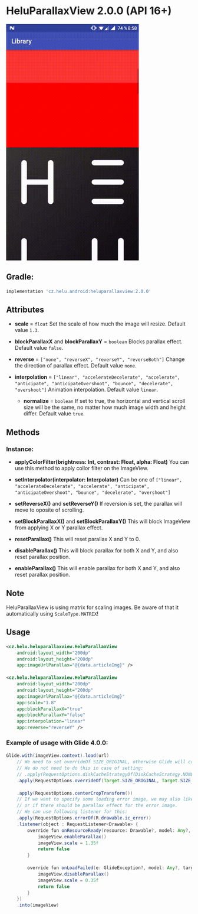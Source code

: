 # HeluParallaxView 2.0.0 (API 16+)
![Alt text](./extras/HeluParallaxView.gif?raw=true "HeluParallaxView")


## Gradle:
```groovy
implementation 'cz.helu.android:heluparallaxview:2.0.0'
```


## Attributes
  
  * **scale**  = ``float``
  Set the scale of how much the image will resize. Default value ``1.3``.
  
* **blockParallaxX** and **blockParallaxY**  = ``boolean``
  Blocks parallax effect. Default value ``false``.
  
* **reverse**  = ``["none", "reverseX", "reverseY", "reverseBoth"]``
  Change the direction of parallax effect. Default value ``none``.

* **interpolation** = ``["linear", "accelerateDecelerate", "accelerate", "anticipate", "anticipateOvershoot", "bounce", "decelerate", "overshoot"]``
  Animation interpolation. Default value ``linear``.

  * **normalize**  = ``boolean``
  If set to true, the horizontal and vertical scroll size will be the same, no matter how much image width and height differ. Default value ``true``.

## Methods

### Instance:
* **applyColorFilter(brightness: Int, contrast: Float, alpha: Float)**
  You can use this method to apply collor filter on the ImageView.
  
* **setInterpolator(interpolator: Interpolator)**
  Can be one of ``["linear", "accelerateDecelerate", "accelerate", "anticipate", "anticipateOvershoot", "bounce", "decelerate", "overshoot"]``
  
* **setReverseX()** and **setReverseY()**
  If reversion is set, the parallax will move to oposite of scrolling.
  
* **setBlockParallaxX()** and **setBlockParallaxY()**
  This will block ImageView from applying X or Y parallax effect.
  
* **resetParallax()**
  This will reset parallax X and Y to 0.
  
* **disableParallax()**
  This will block parallax for both X and Y, and also reset parallax position.
  
* **enableParallax()**
  This will enable parallax for both X and Y, and also reset parallax position.
  
  
## Note
HeluParallaxView is using matrix for scaling images. Be aware of that it automatically using ``ScaleType.MATRIX``!
  
  
## Usage

```xml
<cz.helu.heluparallaxview.HeluParallaxView
	android:layout_width="200dp"
	android:layout_height="200dp"
	app:imageUrlParallax="@{data.articleImg}" />
	
<cz.helu.heluparallaxview.HeluParallaxView
	android:layout_width="200dp"
	android:layout_height="200dp"
	app:imageUrlParallax="@{data.articleImg}"
	app:scale="1.8"
	app:blockParallaxX="true"
	app:blockParallaxY="false"
	app:interpolation="linear"
	app:reverse="reverseY" />
```


### Example of usage with Glide 4.0.0:
```java
Glide.with(imageView.context).load(url)
	// We need to set overrideOf SIZE_ORIGINAL, otherwise Glide will crop the image during the caching process, and the parallax won’t work. 
	// We do not need to do this in case of setting:
	// .apply(RequestOptions.diskCacheStrategyOf(DiskCacheStrategy.NONE))
	.apply(RequestOptions.overrideOf(Target.SIZE_ORIGINAL, Target.SIZE_ORIGINAL))
	
	.apply(RequestOptions.centerCropTransform())
	// If we want to specify some loading error image, we may also like to change the scale type of it
	// or if there should be parallax effect for the error image.
	// We can use following listener for this:
	.apply(RequestOptions.errorOf(R.drawable.ic_error))
	.listener(object : RequestListener<Drawable> {
		override fun onResourceReady(resource: Drawable?, model: Any?, target: Target<Drawable>?, dataSource: DataSource?, isFirstResource: Boolean): Boolean {
			imageView.enableParallax()
			imageView.scale = 1.35f
			return false
		}

		override fun onLoadFailed(e: GlideException?, model: Any?, target: Target<Drawable>?, isFirstResource: Boolean): Boolean {
			imageView.disableParallax()
			imageView.scale = 0.35f
			return false
		}
	})
	.into(imageView)
```